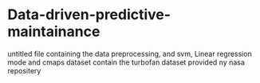# Data-driven-predictive-maintainance

untitled file containing the data preprocessing, and svm, Linear regression mode
and cmaps dataset contain the turbofan dataset provided ny nasa repositery
